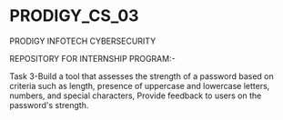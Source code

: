 # PRODIGY_CS_03
PRODIGY INFOTECH CYBERSECURITY

REPOSITORY FOR INTERNSHIP PROGRAM:-

Task 3-Build a tool that assesses the strength of a password based on criteria such as length, presence of uppercase and lowercase letters, numbers, and special characters, Provide feedback to users on the password's strength.